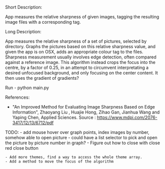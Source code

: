 
Short Description: 

App measures the relative sharpness of given images, tagging the resulting image files with a corresponding tag.


Long Description:

App measures the relative sharpness of a set of pictures, selected by directory.
Graphs the pictures based on this relative sharpness value, and given the app is on OSX, adds an appropriate colour tag to the files.
Sharpness measurement usually involves edge detection, often compared against a reference image. This algorithm instead crops the focus into the centre, by a factor of 0.25, in an attempt to circumvent interpretating a desired unfocused background, and only focusing on the center content. 
It then uses the gradient of gradients?


Run - python main.py  

References:

- "An Improved Method for Evaluating Image Sharpness Based on Edge Information",
  Zhaoyang Liu , Huajie Hong, Zihao Gan, Jianhua Wang and Yaping Chen,
  Applied Sciences.
  Source : https://www.mdpi.com/2076-3417/12/13/6712/pdf

TODO:
    - add mouse hover over graph points, index images by number, somehow able to open picture
        - could have a list selector to pick and open the picture by picture number in graph?
    - Figure out how to close with close red close button
    
    - Add more themes, find a way to access the whole theme array.
    - Add a method to move the focus of the algorithm